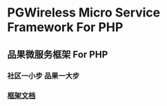 # PGWireless Micro Service Framework For PHP

## 品果微服务框架 For PHP

### 社区一小步 品果一大步

### [框架文档](<doc/preface-目录.md>)

